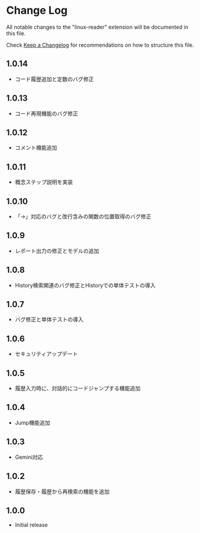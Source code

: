 # Change Log

All notable changes to the "linux-reader" extension will be documented in this file.

Check [Keep a Changelog](http://keepachangelog.com/) for recommendations on how to structure this file.

## 1.0.14

- コード履歴追加と定数のバグ修正

## 1.0.13

- コード再現機能のバグ修正

## 1.0.12

- コメント機能追加

## 1.0.11

- 概念ステップ説明を実装

## 1.0.10

- 「->」対応のバグと改行含みの関数の位置取得のバグ修正

## 1.0.9

- レポート出力の修正とモデルの追加

## 1.0.8

- History検索関連のバグ修正とHistoryでの単体テストの導入

## 1.0.7

- バグ修正と単体テストの導入

## 1.0.6

- セキュリティアップデート

## 1.0.5

- 履歴入力時に、対話的にコードジャンプする機能追加

## 1.0.4

- Jump機能追加

## 1.0.3

- Gemini対応

## 1.0.2

- 履歴保存・履歴から再検索の機能を追加

## 1.0.0

- Initial release